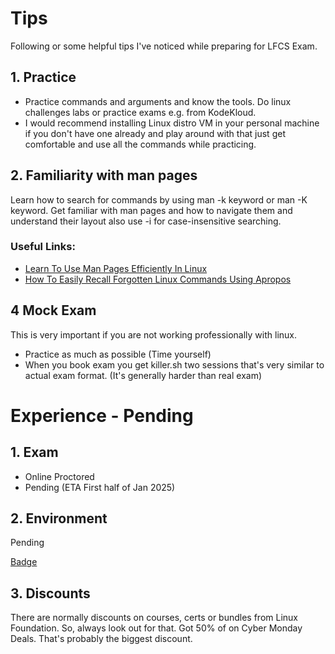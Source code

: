 # Tips

Following or some helpful tips I've noticed while preparing for LFCS Exam.

## 1. Practice

- Practice commands and arguments and know the tools. Do linux challenges labs or practice exams e.g. from KodeKloud.
- I would recommend installing Linux distro VM in your personal machine if you don't have one already and play around with that just get comfortable and use all the commands while practicing.

## 2. Familiarity with man pages

Learn how to search for commands by using man -k keyword or man -K keyword. Get familiar with man pages and how to navigate them and understand their layout also use -i for case-insensitive searching. 

### Useful Links:
- [Learn To Use Man Pages Efficiently In Linux](https://ostechnix.com/learn-use-man-pages-efficiently/)
- [How To Easily Recall Forgotten Linux Commands Using Apropos](https://ostechnix.com/easily-recall-forgotten-linux-commands/)

## 4 Mock Exam

This is very important if you are not working professionally with linux.
- Practice as much as possible (Time yourself)
- When you book exam you get killer.sh two sessions that's very similar to actual exam format. (It's generally harder than real exam)

#  Experience - Pending

## 1. Exam 

- Online Proctored
- Pending (ETA First half of Jan 2025)


## 2. Environment

Pending 


[Badge](https://www.credly.com/badges//public_url)

## 3. Discounts

There are normally discounts on courses, certs or bundles from Linux Foundation. So, always look out for that. 
Got 50% of on Cyber Monday Deals. That's probably the biggest discount.
